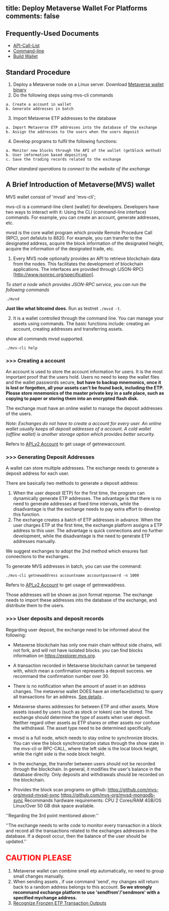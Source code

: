 title: Deploy Metaverse Wallet For Platforms
comments: false
---
## Frequently-Used Documents
* [API-Call-List](/api_v2)
* [Command-line](/docs/command-line.html)
* [Build Wallet](https://github.com/mvs-org/metaverse)

## Standard Procedure
1. Deploy a Metaverse node on a Linux server. Download [Metaverse wallet binary](https://mvs.org/#download)
2. Do the following steps using mvs-cli commands
```
a. Create a account in wallet
b. Generate addresses in batch
```
3. Import Metaverse ETP addresses to the database
```
a. Import Metaverse ETP addresses into the database of the exchange
b. Assign the addresses to the users when the users deposit
```
4. Develop programs to fulfil the following functions:
```
a. Monitor new blocks through the API of the wallet (getblock method)
b. User imformation based depositing
c. Save the trading records related to the exchange
```
*Other standard operations to connect to the website of the exchange*

## A Brief Introduction of Metaverse(MVS) wallet

MVS wallet consist of 'mvsd' and 'mvs-cli';

mvs-cli is a command-line client (wallet) for developers. Developers have two ways to interact with it:
Using the CLI (command-line interface) commands. For example, you can create an account, generate addresses, etc. 

mvsd is the core wallet program which provide Remote Procedure Call (RPC), port defaluts to 8820. For example, you can transfer to the designated address, acquire the block information of the designated height, acquire the information of the designated trade, etc. 

1. Every MVS node optionally provides an API to retrieve blockchain data from the nodes. This facilitates the development of blockchain applications. The interfaces are provided through (JSON-RPC)[http://www.jsonrpc.org/specification].

*To start a node which provides JSON-RPC service, you can run the following commands*
```
./mvsd 
```
**Just like what bitcoind does.**
Run as testnet `./mvsd -t`.

2. It is a wallet controlled through the command line. You can manage your assets using commands. The basic functions include: creating an account, creating addresses and transferring assets. 

show all commands mvsd supported.
```
./mvs-cli help
```

### >>> Creating a account

An account is used to store the account information for users. 
It is the most important proof that the users hold. Users no need to keep the wallet files and the wallet passwords secure, **but have to backup mnemonics, once it is lost or forgotten, all your assets can't be found back, including the ETP. Please store mnemonics of the master private key in a safe place, such as copying to paper or storing them into an encrypted flash disk.**

The exchange must have an online wallet to manage the deposit addresses of the users. 

*Note: Exchanges do not have to create a account for every user. An online wallet usually keeps all deposit addresses of a account. A cold wallet (offline wallet) is another storage option which provides better security.*

Refers to [API_v2 Account](/api_v2/account.html) to get usage of getnewaccount.

### >>> Generating Deposit Addresses

A wallet can store multiple addresses. The exchange needs to generate a deposit address for each user. 

There are basically two methods to generate a deposit address: 

1. When the user deposit (ETP) for the first time, the program can dynamically generate ETP addresses. The advantage is that there is no need to generate addresses at fixed time intervals, while the disadvantage is that the exchange needs to pay extra effort to develop this function.
2. The exchange creates a batch of ETP addresses in advance. When the user charges ETP at the first time, the exchange platform assigns a ETP address to this user. The advantage is quick connections and no further development, while the disadvantage is the need to generate ETP addresses manually. 

We suggest exchanges to adopt the 2nd method which ensures fast connections to the exchanges. 

To generate MVS addresses in batch, you can use the command:  
```
./mvs-cli getnewaddress accountname accountpassword -n 1000
```
Refers to [API_v2 Account](/api_v2/account.html) to get usage of getnewaddress.

Those addresses will be shown as json format reponse. The exchange needs to import these addresses into the database of the exchange, and distribute them to the users.


### >>> User deposits and deposit records

Regarding user deposit, the exchange need to be informed about the following:

* Metaverse blockchain has only one main chain without side chains, will not fork, and will not have isolated blocks. you can find blocks information on <https://explorer.mvs.org>.

* A transaction recorded in Metaverse blockchain cannot be tampered with, which mean a confirmation represents a deposit success. we recommand the confirmation number over 30.

* There is no notification when the amount of asset in an address changes. The metaverse wallet DOES have an interface(listtxs) to query all transactions for an address. [See details](/api_v2/transaction.html) .

* Metaverse shares addresses for between ETP and other assets. More assets issued by users (such as stock or token) can be stored. The exchange should determine the type of assets when user deposit. Neither regard other assets as ETP shares or other assets nor confuse the withdrawal. The asset type need to be determined specifically.

* mvsd is a full node, which needs to stay online to synchronize blocks. You can view the block synchronization status through the show state in the mvs-cli or RPC-CALL, where the left side is the local block height, while the right side is the node block height.

* In the exchange, the transfer between users should not be recorded through the blockchain. In general, it modifies the user's balance in the database directly. Only deposits and withdrawals should be recorded on the blockchain.

* Provides the block scan programs on github:
<https://github.com/mvs-org/mvsd-mysql-sync>
<https://github.com/mvs-org/mvsd-mongodb-sync>
Recommands hardware requirements: CPU 2 Cores/RAM 4GB/OS Linux/Over 50 GB disk space available.

''Regarding the 3rd point mentioned above:''

''The exchange needs to write code to monitor every transaction in a block and record all the transactions related to the exchanges addresses in the database. If a deposit occur, then the balance of the user should be updated.''


## <font size=5 color=red>CAUTION PLEASE</font>
1. Metaverse wallet can combine small etp automatically, no need to group small changes manually.
2. When sending assets , if use command 'send', my changes will return back to a random address belongs to this account. **So we strongly recommand exchange platform to use 'sendfrom'/'sendmore' with a specified mychange address.**
3. [Recognize Fronzen ETP Transaction Outputs](recognize-fronzen-ETP-transaction-outputs.html)

